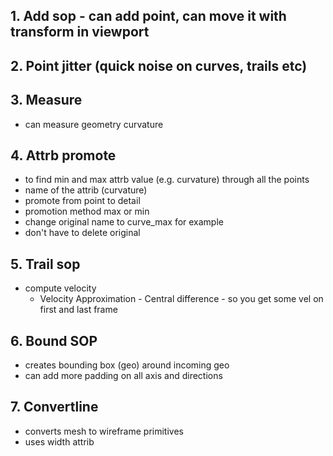## 1. Add sop - can add point, can move it with transform in viewport
## 2. Point jitter (quick noise on curves, trails etc)
## 3. Measure 
- can measure geometry curvature
## 4. Attrb promote
- to find min and max attrb value (e.g. curvature) through all the points
- name of the attrib (curvature)
- promote from point to detail
- promotion method max or min
- change original name to curve_max for example
- don't have to delete original
## 5. Trail sop
- compute velocity
  - Velocity Approximation - Central difference - so you get some vel on first and last frame
## 6. Bound SOP
- creates bounding box (geo) around incoming geo
- can add more padding on all axis and directions
## 7. Convertline
- converts mesh to wireframe primitives
- uses width attrib


